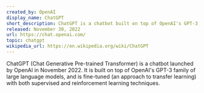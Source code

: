 ```yaml
---
created_by: OpenAI
display_name: ChatGPT
short_description: ChatGPT is a chatbot built on top of OpenAI's GPT-3 family of large language models.
released: November 30, 2022
url: https://chat.openai.com/
topic: chatgpt
wikipedia_url: https://en.wikipedia.org/wiki/ChatGPT
---
```

ChatGPT (Chat Generative Pre-trained Transformer) is a chatbot launched by OpenAI in November 2022. It is built on top of OpenAI's GPT-3 family of large language models, and is fine-tuned (an approach to transfer learning) with both supervised and reinforcement learning techniques.